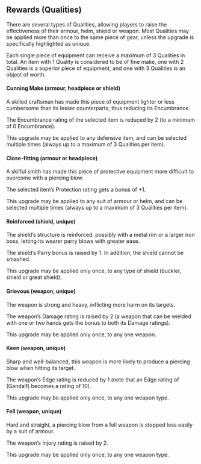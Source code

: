 ## Rewards (Qualities)
There are several types of Qualities, allowing players to
raise the effectiveness of their armour, helm, shield or
weapon. Most Qualities may be applied more than once
to the same piece of gear, unless the upgrade is specifically
highlighted as unique.

Each single piece of equipment can receive a maximum of
3 Qualities in total. An item with 1 Quality is considered
to be of fine make, one with 2 Qualities is a superior
piece of equipment, and one with 3 Qualities is an object
of worth.


#### Cunning Make (armour, headpiece or shield)
A skilled craftsman has made this piece of equipment
lighter or less cumbersome than its lesser counterparts,
thus reducing its Encumbrance.

The Encumbrance rating of the selected item is reduced by
2 (to a minimum of 0 Encumbrance).

This upgrade may be applied to any defensive item, and
can be selected multiple times (always up to a maximum
of 3 Qualities per item).

#### Close-fitting (armour or headpiece)
A skilful smith has made this piece of protective equipment
more difficult to overcome with a piercing blow.

The selected item’s Protection rating gets a bonus of +1.

This upgrade may be applied to any suit of armour or
helm, and can be selected multiple times (always up to a
maximum of 3 Qualities per item).

#### Reinforced (shield, unique)
The shield’s structure is reinforced, possibly with a metal
rim or a larger iron boss, letting its wearer parry blows
with greater ease.

The shield’s Parry bonus is raised by 1. In addition, the
shield cannot be smashed.

This upgrade may be applied only once, to any type of
shield (buckler, shield or great shield).

#### Grievous (weapon, unique)
The weapon is strong and heavy, inflicting more harm on
its targets.

The weapon’s Damage rating is raised by 2 (a weapon that
can be wielded with one or two hands gets the bonus to
both its Damage ratings).

This upgrade may be applied only once, to any one weapon.

#### Keen (weapon, unique)
Sharp and well-balanced, this weapon is more likely to
produce a piercing blow when hitting its target.

The weapon’s Edge rating is reduced by 1 (note that an
Edge rating of (Gandalf) becomes a rating of 10).

This upgrade may be applied only once, to any one
weapon type.

#### Fell (weapon, unique)
Hard and straight, a piercing blow from a fell weapon is
stopped less easily by a suit of armour.

The weapon’s Injury rating is raised by 2.

This upgrade may be applied only once, to any one
weapon type.
